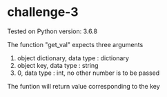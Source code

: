 # challenge-3
Tested on Python version: 3.6.8

The function "get_val" expects three arguments
1. object dictionary, data type : dictionary
2. object key, data type : string
3. 0, data type : int, no other number is to be passed

The funtion will return value corresponding to the key

